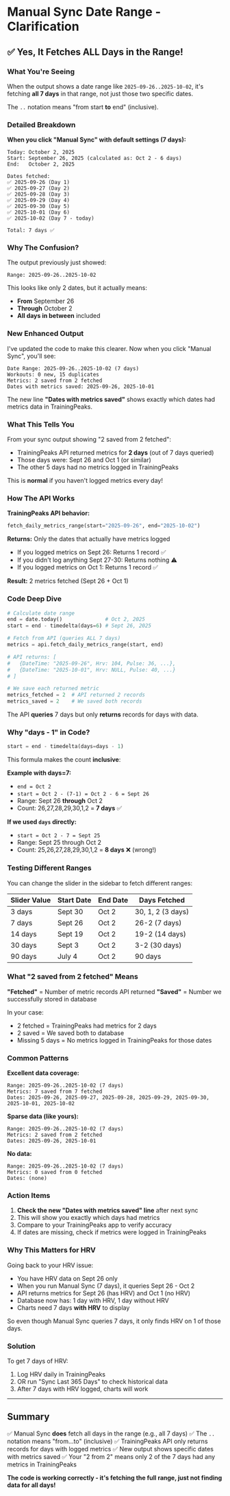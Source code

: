 # Manual Sync Date Range - Clarification

## ✅ Yes, It Fetches ALL Days in the Range!

### What You're Seeing
When the output shows a date range like `2025-09-26..2025-10-02`, it's fetching **all 7 days** in that range, not just those two specific dates.

The `..` notation means "from start **to** end" (inclusive).

### Detailed Breakdown

**When you click "Manual Sync" with default settings (7 days):**

```
Today: October 2, 2025
Start: September 26, 2025 (calculated as: Oct 2 - 6 days)
End:   October 2, 2025

Dates fetched:
✅ 2025-09-26 (Day 1)
✅ 2025-09-27 (Day 2)
✅ 2025-09-28 (Day 3)
✅ 2025-09-29 (Day 4)
✅ 2025-09-30 (Day 5)
✅ 2025-10-01 (Day 6)
✅ 2025-10-02 (Day 7 - today)

Total: 7 days ✅
```

### Why The Confusion?

The output previously just showed:
```
Range: 2025-09-26..2025-10-02
```

This looks like only 2 dates, but it actually means:
- **From** September 26
- **Through** October 2
- **All days in between** included

### New Enhanced Output

I've updated the code to make this clearer. Now when you click "Manual Sync", you'll see:

```
Date Range: 2025-09-26..2025-10-02 (7 days)
Workouts: 0 new, 15 duplicates
Metrics: 2 saved from 2 fetched
Dates with metrics saved: 2025-09-26, 2025-10-01
```

The new line **"Dates with metrics saved"** shows exactly which dates had metrics data in TrainingPeaks.

### What This Tells You

From your sync output showing "2 saved from 2 fetched":
- TrainingPeaks API returned metrics for **2 days** (out of 7 days queried)
- Those days were: Sept 26 and Oct 1 (or similar)
- The other 5 days had no metrics logged in TrainingPeaks

This is **normal** if you haven't logged metrics every day!

### How The API Works

**TrainingPeaks API behavior:**
```python
fetch_daily_metrics_range(start="2025-09-26", end="2025-10-02")
```

**Returns:** Only the dates that actually have metrics logged
- If you logged metrics on Sept 26: Returns 1 record ✅
- If you didn't log anything Sept 27-30: Returns nothing ⚠️
- If you logged metrics on Oct 1: Returns 1 record ✅

**Result:** 2 metrics fetched (Sept 26 + Oct 1)

### Code Deep Dive

```python
# Calculate date range
end = date.today()              # Oct 2, 2025
start = end - timedelta(days=6) # Sept 26, 2025

# Fetch from API (queries ALL 7 days)
metrics = api.fetch_daily_metrics_range(start, end)

# API returns: [
#   {DateTime: "2025-09-26", Hrv: 104, Pulse: 36, ...},
#   {DateTime: "2025-10-01", Hrv: NULL, Pulse: 40, ...}
# ]

# We save each returned metric
metrics_fetched = 2  # API returned 2 records
metrics_saved = 2    # We saved both records
```

The API **queries** 7 days but only **returns** records for days with data.

### Why "days - 1" in Code?

```python
start = end - timedelta(days=days - 1)
```

This formula makes the count **inclusive**:

**Example with days=7:**
- `end = Oct 2`
- `start = Oct 2 - (7-1) = Oct 2 - 6 = Sept 26`
- Range: Sept 26 **through** Oct 2
- Count: 26,27,28,29,30,1,2 = **7 days** ✅

**If we used `days` directly:**
- `start = Oct 2 - 7 = Sept 25`
- Range: Sept 25 through Oct 2
- Count: 25,26,27,28,29,30,1,2 = **8 days** ❌ (wrong!)

### Testing Different Ranges

You can change the slider in the sidebar to fetch different ranges:

| Slider Value | Start Date | End Date | Days Fetched |
|--------------|------------|----------|--------------|
| 3 days | Sept 30 | Oct 2 | 30, 1, 2 (3 days) |
| 7 days | Sept 26 | Oct 2 | 26-2 (7 days) |
| 14 days | Sept 19 | Oct 2 | 19-2 (14 days) |
| 30 days | Sept 3 | Oct 2 | 3-2 (30 days) |
| 90 days | July 4 | Oct 2 | 90 days |

### What "2 saved from 2 fetched" Means

**"Fetched"** = Number of metric records API returned
**"Saved"** = Number we successfully stored in database

In your case:
- 2 fetched = TrainingPeaks had metrics for 2 days
- 2 saved = We saved both to database
- Missing 5 days = No metrics logged in TrainingPeaks for those dates

### Common Patterns

**Excellent data coverage:**
```
Range: 2025-09-26..2025-10-02 (7 days)
Metrics: 7 saved from 7 fetched
Dates: 2025-09-26, 2025-09-27, 2025-09-28, 2025-09-29, 2025-09-30, 2025-10-01, 2025-10-02
```

**Sparse data (like yours):**
```
Range: 2025-09-26..2025-10-02 (7 days)
Metrics: 2 saved from 2 fetched
Dates: 2025-09-26, 2025-10-01
```

**No data:**
```
Range: 2025-09-26..2025-10-02 (7 days)
Metrics: 0 saved from 0 fetched
Dates: (none)
```

### Action Items

1. **Check the new "Dates with metrics saved" line** after next sync
2. This will show you exactly which days had metrics
3. Compare to your TrainingPeaks app to verify accuracy
4. If dates are missing, check if metrics were logged in TrainingPeaks

### Why This Matters for HRV

Going back to your HRV issue:
- You have HRV data on Sept 26 only
- When you run Manual Sync (7 days), it queries Sept 26 - Oct 2
- API returns metrics for Sept 26 (has HRV) and Oct 1 (no HRV)
- Database now has: 1 day with HRV, 1 day without HRV
- Charts need 7 days **with HRV** to display

So even though Manual Sync queries 7 days, it only finds HRV on 1 of those days.

### Solution

To get 7 days of HRV:
1. Log HRV daily in TrainingPeaks
2. OR run "Sync Last 365 Days" to check historical data
3. After 7 days with HRV logged, charts will work

---

## Summary

✅ Manual Sync **does** fetch all days in the range (e.g., all 7 days)
✅ The `..` notation means "from...to" (inclusive)
✅ TrainingPeaks API only returns records for days with logged metrics
✅ New output shows specific dates with metrics saved
✅ Your "2 from 2" means only 2 of the 7 days had any metrics in TrainingPeaks

**The code is working correctly - it's fetching the full range, just not finding data for all days!**
